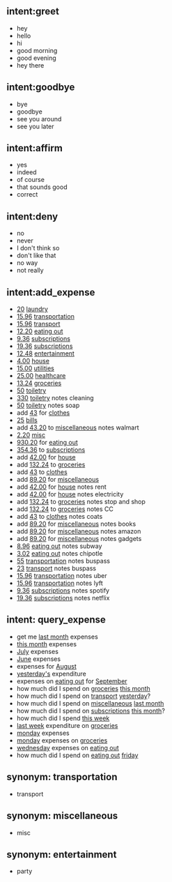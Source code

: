 ## intent:greet
- hey
- hello
- hi
- good morning
- good evening
- hey there

## intent:goodbye
- bye
- goodbye
- see you around
- see you later

## intent:affirm
- yes
- indeed
- of course
- that sounds good
- correct

## intent:deny
- no
- never
- I don't think so
- don't like that
- no way
- not really

## intent:add_expense
- [20](amount) [laundry](category)
- [15.96](amount) [transportation](category)
- [15.96](amount) [transport](category)
- [12.20](amount) [eating out](category)
- [9.36](amount) [subscriptions](category)
- [19.36](amount) [subscriptions](category)
- [12.48](amount) [entertainment](category)
- [4.00](amount) [house](category)
- [15.00](amount) [utilities](category)
- [25.00](amount) [healthcare](category)
- [13.24](amount) [groceries](category)
- [50](amount) [toiletry](category)
- [330](amount) [toiletry](category) notes cleaning
- [50](amount) [toiletry](category) notes soap
- add [43](amount) for [clothes](category)
- [25](amount) [bills](category)
- add [43.20](amount) to [miscellaneous](category) notes walmart
- [2.20](amount) [misc](category)
- [930.20](amount) for [eating out](category)
- [354.36](amount) to [subscriptions](category)
- add [42.00](amount) for [house](category)
- add [132.24](amount) to [groceries](category)
- add [43](amount) to [clothes](category)
- add [89.20](amount) for [miscellaneous](category)
- add [42.00](amount) for [house](category) notes rent
- add [42.00](amount) for [house](category) notes electricity
- add [132.24](amount) to [groceries](category) notes stop and shop
- add [132.24](amount) to [groceries](category) notes CC
- add [43](amount) to [clothes](category) notes coats
- add [89.20](amount) for [miscellaneous](category) notes books
- add [89.20](amount) for [miscellaneous](category) notes amazon
- add [89.20](amount) for [miscellaneous](category) notes gadgets
- [8.96](amount) [eating out](category) notes subway
- [3.02](amount) [eating out](category) notes chipotle
- [55](amount) [transportation](category) notes buspass
- [23](amount) [transport](category) notes buspass
- [15.96](amount) [transportation](category) notes uber
- [15.96](amount) [transportation](category) notes lyft
- [9.36](amount) [subscriptions](category) notes spotify
- [19.36](amount) [subscriptions](category) notes netflix

## intent: query_expense
- get me [last month](DATE) expenses
- [this month](DATE) expenses
- [July](DATE) expenses
- [June](DATE) expenses
- expenses for [August](DATE)
- [yesterday's](DATE) expenditure
- expenses on [eating out](category) for [September](DATE)
- how much did I spend on [groceries](category) [this month](DATE)
- how much did I spend on [transport](category) [yesterday](DATE)?
- how much did I spend on [miscellaneous](category) [last month](DATE)
- how much did I spend on [subscriptions](category) [this month](DATE)?
- how much did I spend [this week](DATE)
- [last week](DATE) expenditure on [groceries](category)
- [monday](DATE) expenses
- [monday](DATE) expenses on [groceries](category)
- [wednesday](DATE) expenses on [eating out](category)
- how much did I spend on [eating out](category) [friday](DATE)

## synonym: transportation
- transport

## synonym: miscellaneous
- misc

## synonym: entertainment
- party
